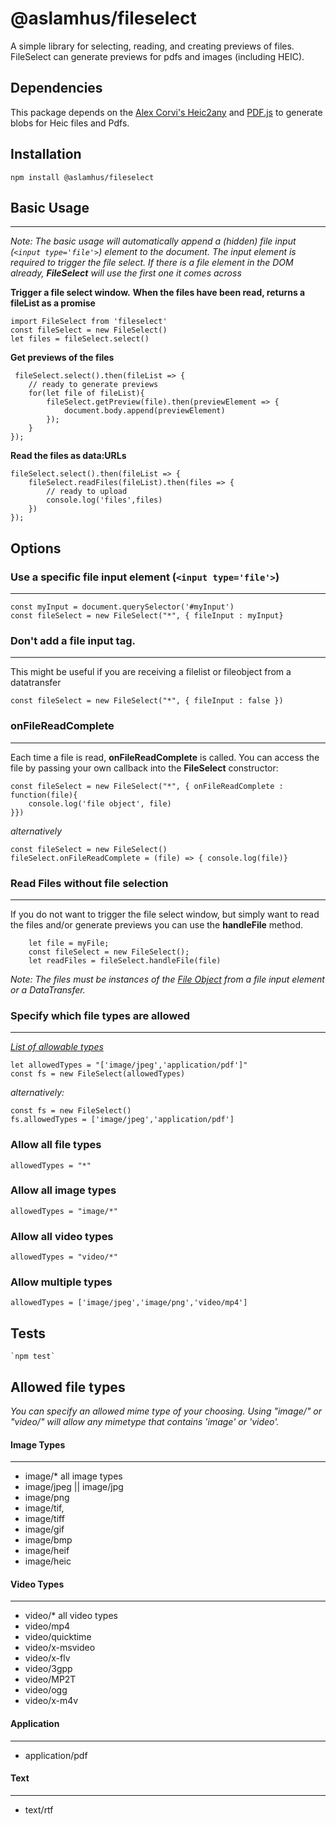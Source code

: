 @aslamhus/fileselect
=========
A simple library for selecting, reading, and creating previews of files. FileSelect can generate previews for pdfs and images (including HEIC).

## Dependencies
This package depends on the [Alex Corvi's Heic2any](https://alexcorvi.github.io/heic2any/) and [PDF.js](https://github.com/mozilla/pdf.js) to generate  blobs for Heic files and Pdfs.

## Installation
`npm install @aslamhus/fileselect`

## Basic Usage

***
_Note: The basic usage will automatically append a (hidden) file input (`<input type='file'>`) element to the document. The input element is required to trigger the file select. If there is a file element in the DOM already, **FileSelect** will use the first one it comes across_

**Trigger a file select window.**
**When the files have been read, returns a fileList as a promise**

    import FileSelect from 'fileselect'
    const fileSelect = new FileSelect()
    let files = fileSelect.select()

**Get previews of the files**

     fileSelect.select().then(fileList => {
        // ready to generate previews
        for(let file of fileList){
            fileSelect.getPreview(file).then(previewElement => {
                document.body.append(previewElement)
            });
        }
    });
        
**Read the files as data:URLs**


    fileSelect.select().then(fileList => {
        fileSelect.readFiles(fileList).then(files => {
            // ready to upload
            console.log('files',files)
        })
    });


## Options


### Use a specific file input element (`<input type='file'>`)
---
    const myInput = document.querySelector('#myInput')
    const fileSelect = new FileSelect("*", { fileInput : myInput}
    

### Don't add a file input tag.
---
This might be useful if you are receiving a filelist or fileobject from a datatransfer

    const fileSelect = new FileSelect("*", { fileInput : false })

### onFileReadComplete
---
Each time a file is read, **onFileReadComplete** is called. You can access the file by passing your own callback into the **FileSelect** constructor:

    const fileSelect = new FileSelect("*", { onFileReadComplete : function(file){
        console.log('file object', file)
    }})

_alternatively_

    const fileSelect = new FileSelect()
    fileSelect.onFileReadComplete = (file) => { console.log(file)}

### Read Files without file selection
---
If you do not want to trigger the file select window, but simply want to read the files and/or generate previews you can use the **handleFile** method.

        let file = myFile;
        const fileSelect = new FileSelect();
        let readFiles = fileSelect.handleFile(file)

_Note: The files must be instances of the [File Object](https://developer.mozilla.org/en-US/docs/Web/API/File) from a file input element or a DataTransfer._ 


### Specify which file types are allowed
---
_[List of allowable types](#allowed-file-types "Go to list")_

    let allowedTypes = "['image/jpeg','application/pdf']"
    const fs = new FileSelect(allowedTypes)

_alternatively:_

    const fs = new FileSelect()
    fs.allowedTypes = ['image/jpeg','application/pdf']

### Allow all file types
    allowedTypes = "*"
### Allow all image types
    allowedTypes = "image/*"
### Allow all video types
    allowedTypes = "video/*" 
### Allow multiple types
    allowedTypes = ['image/jpeg','image/png','video/mp4']

## Tests
    `npm test`

## Allowed file types
_You can specify an allowed mime type of your choosing. Using "image/*" or "video/*" will allow any mimetype that contains 'image' or 'video'._

#### **Image Types**
---
 * image/*  all image types
 * image/jpeg || image/jpg 
 * image/png
 * image/tif, 
 * image/tiff
 * image/gif
 * image/bmp
 * image/heif
 * image/heic

#### **Video Types**
 ---
* video/* all video types
 * video/mp4
 * video/quicktime
 * video/x-msvideo 
 * video/x-flv
 * video/3gpp
 * video/MP2T
 * video/ogg
 * video/x-m4v

#### **Application**
 ---
 * application/pdf   

 #### **Text**
 ---
 * text/rtf   
